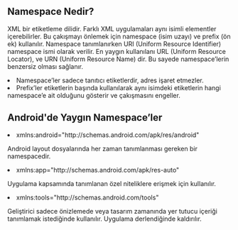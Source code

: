 ## Namespace Nedir?
<p>XML bir etiketleme dilidir. Farklı XML uygulamaları aynı isimli elementler içerebilirler. Bu çakışmayı önlemek için namespace (isim uzayı) ve prefix (ön ek) kullanılır. Namespace tanımlanırken URI (Uniform Resource Identifier) namespace ismi olarak verilir. En yaygın kullanılanı URL (Uniform Resource Locator), ve URN (Uniform Resource Name) dir. Bu sayede namespace’lerin benzersiz olması sağlanır.</p>

<li>Namespace’ler sadece tanıtıcı etiketlerdir, adres işaret etmezler.</li>
<li>Prefix’ler etiketlerin başında kullanılarak aynı isimdeki etiketlerin hangi namespace’e ait olduğunu gösterir ve çakışmasını engeller.</li>

## Android'de Yaygın Namespace’ler 

<li>xmlns:android="http://schemas.android.com/apk/res/android"</li>  

<p>Android layout dosyalarında her zaman tanımlanması gereken bir namespacedir.</p>  

<li>xmlns:app="http://schemas.android.com/apk/res-auto"</li> 

<p>Uygulama kapsamında tanımlanan özel niteliklere erişmek için kullanılır.</p> 

<li>xmlns:tools="http://schemas.android.com/tools"</li> 

<p>Geliştirici sadece önizlemede veya tasarım zamanında yer tutucu içeriği tanımlamak istediğinde kullanılır. Uygulama derlendiğinde kaldırılır.</p> 
